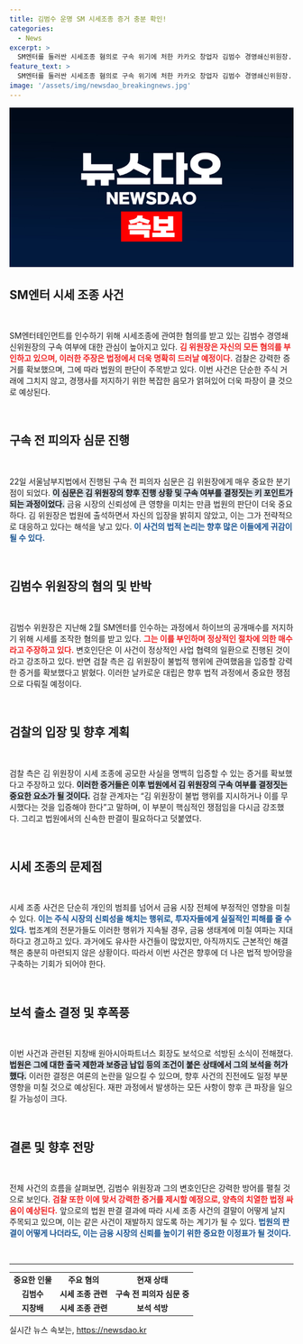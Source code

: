 ```yaml
---
title: 김범수 운명 SM 시세조종 증거 충분 확인!
categories:
  - News
excerpt: >
  SM엔터를 둘러싼 시세조종 혐의로 구속 위기에 처한 카카오 창업자 김범수 경영쇄신위원장. 검찰은 확실한 증거를 확보했다지만, 그의 변호인은 모든 혐의를 부인하며 정상적 매수라고 주장. 법원의 결정이 주목된다!
feature_text: >
  SM엔터를 둘러싼 시세조종 혐의로 구속 위기에 처한 카카오 창업자 김범수 경영쇄신위원장. 검찰은 확실한 증거를 확보했다지만, 그의 변호인은 모든 혐의를 부인하며 정상적 매수라고 주장. 법원의 결정이 주목된다!
image: '/assets/img/newsdao_breakingnews.jpg'
---
```


<p><img src="/assets/img/newsdao_breakingnews.jpg" alt="ranknews 속보" /></p>

<h2 data-ke-size="size26">SM엔터 시세 조종 사건</h2>

<p data-ke-size="size16">&nbsp;</p>

<p>SM엔터테인먼트를 인수하기 위해 시세조종에 관여한 혐의를 받고 있는 김범수 경영쇄신위원장의 구속 여부에 대한 관심이 높아지고 있다. <b><span style="color: #ee2323;">김 위원장은 자신의 모든 혐의를 부인하고 있으며, 이러한 주장은 법정에서 더욱 명확히 드러날 예정이다.</span></b> 검찰은 강력한 증거를 확보했으며, 그에 따라 법원의 판단이 주목받고 있다. 이번 사건은 단순한 주식 거래에 그치지 않고, 경쟁사를 저지하기 위한 복잡한 음모가 얽혀있어 더욱 파장이 클 것으로 예상된다.</p>

<p data-ke-size="size16">&nbsp;</p>

<h2 data-ke-size="size26">구속 전 피의자 심문 진행</h2>

<p data-ke-size="size16">&nbsp;</p>

<p>22일 서울남부지법에서 진행된 구속 전 피의자 심문은 김 위원장에게 매우 중요한 분기점이 되었다. <b><span style="background-color: #21538527;">이 심문은 김 위원장의 향후 진행 상황 및 구속 여부를 결정짓는 키 포인트가 되는 과정이었다.</span></b> 금융 시장의 신뢰성에 큰 영향을 미치는 만큼 법원의 판단이 더욱 중요하다. 김 위원장은 법원에 출석하면서 자신의 입장을 밝히지 않았고, 이는 그가 전략적으로 대응하고 있다는 해석을 낳고 있다. <b><span style="color: #1a5490;">이 사건의 법적 논리는 향후 많은 이들에게 귀감이 될 수 있다.</span></b></p>

<p data-ke-size="size16">&nbsp;</p>

<h2 data-ke-size="size26">김범수 위원장의 혐의 및 반박</h2>

<p data-ke-size="size16">&nbsp;</p>

<p>김범수 위원장은 지난해 2월 SM엔터를 인수하는 과정에서 하이브의 공개매수를 저지하기 위해 시세를 조작한 혐의를 받고 있다. <b><span style="color: #ee2323;">그는 이를 부인하며 정상적인 절차에 의한 매수라고 주장하고 있다.</span></b> 변호인단은 이 사건이 정상적인 사업 협력의 일환으로 진행된 것이라고 강조하고 있다. 반면 검찰 측은 김 위원장이 불법적 행위에 관여했음을 입증할 강력한 증거를 확보했다고 밝혔다. 이러한 날카로운 대립은 향후 법적 과정에서 중요한 쟁점으로 다뤄질 예정이다.</p>

<p data-ke-size="size16">&nbsp;</p>

<h2 data-ke-size="size26">검찰의 입장 및 향후 계획</h2>

<p data-ke-size="size16">&nbsp;</p>

<p>검찰 측은 김 위원장이 시세 조종에 공모한 사실을 명백히 입증할 수 있는 증거를 확보했다고 주장하고 있다. <b><span style="background-color: #21538527;">이러한 증거들은 이후 법원에서 김 위원장의 구속 여부를 결정짓는 중요한 요소가 될 것이다.</span></b> 검찰 관계자는 “김 위원장이 불법 행위를 지시하거나 이를 무시했다는 것을 입증해야 한다”고 말하며, 이 부분이 핵심적인 쟁점임을 다시금 강조했다. 그리고 법원에서의 신속한 판결이 필요하다고 덧붙였다.</p>

<p data-ke-size="size16">&nbsp;</p>

<h2 data-ke-size="size26">시세 조종의 문제점</h2>

<p data-ke-size="size16">&nbsp;</p>

<p>시세 조종 사건은 단순히 개인의 범죄를 넘어서 금융 시장 전체에 부정적인 영향을 미칠 수 있다. <b><span style="color: #1a5490;">이는 주식 시장의 신뢰성을 해치는 행위로, 투자자들에게 실질적인 피해를 줄 수 있다.</span></b> 법조계의 전문가들도 이러한 행위가 지속될 경우, 금융 생태계에 미칠 여파는 지대하다고 경고하고 있다. 과거에도 유사한 사건들이 많았지만, 아직까지도 근본적인 해결책은 충분히 마련되지 않은 상황이다. 따라서 이번 사건은 향후에 더 나은 법적 방어망을 구축하는 기회가 되어야 한다.</p>

<p data-ke-size="size16">&nbsp;</p>

<h2 data-ke-size="size26">보석 출소 결정 및 후폭풍</h2>

<p data-ke-size="size16">&nbsp;</p>

<p>이번 사건과 관련된 지창배 원아시아파트너스 회장도 보석으로 석방된 소식이 전해졌다. <b><span style="background-color: #21538527;">법원은 그에 대한 출국 제한과 보증금 납입 등의 조건이 붙은 상태에서 그의 보석을 허가했다.</span></b> 이러한 결정은 여론의 논란을 일으킬 수 있으며, 향후 사건의 진전에도 일정 부분 영향을 미칠 것으로 예상된다. 재판 과정에서 발생하는 모든 사항이 향후 큰 파장을 일으킬 가능성이 크다.</p>

<p data-ke-size="size16">&nbsp;</p>

<h2 data-ke-size="size26">결론 및 향후 전망</h2>

<p data-ke-size="size16">&nbsp;</p>

<p>전체 사건의 흐름을 살펴보면, 김범수 위원장과 그의 변호인단은 강력한 방어를 펼칠 것으로 보인다. <b><span style="color: #ee2323;">검찰 또한 이에 맞서 강력한 증거를 제시할 예정으로, 양측의 치열한 법정 싸움이 예상된다.</span></b> 앞으로의 법원 판결 결과에 따라 시세 조종 사건의 결말이 어떻게 날지 주목되고 있으며, 이는 같은 사건이 재발하지 않도록 하는 계기가 될 수 있다. <b><span style="color: #1a5490;">법원의 판결이 어떻게 나더라도, 이는 금융 시장의 신뢰를 높이기 위한 중요한 이정표가 될 것이다.</span></b></p>

<p data-ke-size="size16">&nbsp;</p>

<hr>

<table style="width: 100%;">
    <tr>
        <td style="text-align: center; height: 17px;"><b>중요한 인물</b></td>
        <td style="text-align: center; height: 17px;"><b>주요 혐의</b></td>
        <td style="text-align: center; height: 17px;"><b>현재 상태</b></td>
    </tr>
    <tr>
        <td style="text-align: center; height: 17px;"><b>김범수</b></td>
        <td style="text-align: center; height: 17px;"><b>시세 조종 관련</b></td>
        <td style="text-align: center; height: 17px;"><b>구속 전 피의자 심문 중</b></td>
    </tr>
    <tr>
        <td style="text-align: center; height: 17px;"><b>지창배</b></td>
        <td style="text-align: center; height: 17px;"><b>시세 조종 관련</b></td>
        <td style="text-align: center; height: 17px;"><b>보석 석방</b></td>
    </tr>
</table>
실시간 뉴스 속보는, <a href="https://newsdao.kr" rel="dofollow">https://newsdao.kr</a>


